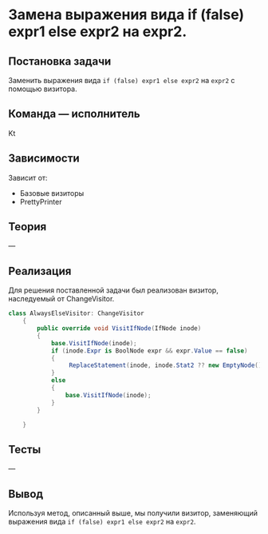 # Замена выражения вида if (false) expr1 else expr2 на expr2.

## Постановка задачи
Заменить выражения вида `if (false) expr1 else expr2` на `expr2` с помощью визитора.

## Команда — исполнитель
Kt

## Зависимости
Зависит от:
- Базовые визиторы
- PrettyPrinter

## Теория
&mdash;

## Реализация
Для решения поставленной задачи был реализован визитор, наследуемый от ChangeVisitor.

```csharp
class AlwaysElseVisitor: ChangeVisitor
    {
        public override void VisitIfNode(IfNode inode)
        {
            base.VisitIfNode(inode);
            if (inode.Expr is BoolNode expr && expr.Value == false)
            {
                 ReplaceStatement(inode, inode.Stat2 ?? new EmptyNode());
            }
            else
            {
                base.VisitIfNode(inode);
            }
        }

    }
```

## Тесты
&mdash;

## Вывод
Используя метод, описанный выше, мы получили визитор, заменяющий выражения вида `if (false) expr1 else expr2` на `expr2`.
